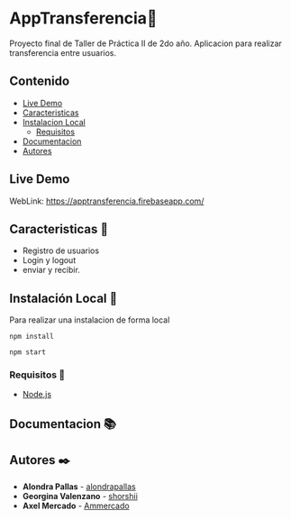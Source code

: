 # AppTransferencia📔

Proyecto final de Taller de Práctica II de 2do año. Aplicacion para realizar transferencia entre usuarios.

## Contenido

- [Live Demo](#live-demo)
- [Caracteristicas](#caracteristicas)
- [Instalacion Local](#instalacion-local)
  - [Requisitos](#requisistos)
- [Documentacion](#documentacion)
- [Autores](#autores)

## Live Demo

WebLink: https://apptransferencia.firebaseapp.com/

## Caracteristicas 📝

- Registro de usuarios
- Login y logout
- enviar y recibir.

## Instalación Local 🔧
Para realizar una instalacion de forma local

```
npm install
```

```
npm start
```

### Requisitos 📝

* [Node.js](https://nodejs.org/es/)

## Documentacion 📚

## Autores ✒️
* **Alondra Pallas** - [alondrapallas](https://github.com/alondrapallas)
* **Georgina Valenzano**  - [shorshii](https://github.com/shorshii)
* **Axel Mercado**  - [Ammercado](https://github.com/Ammercado)
